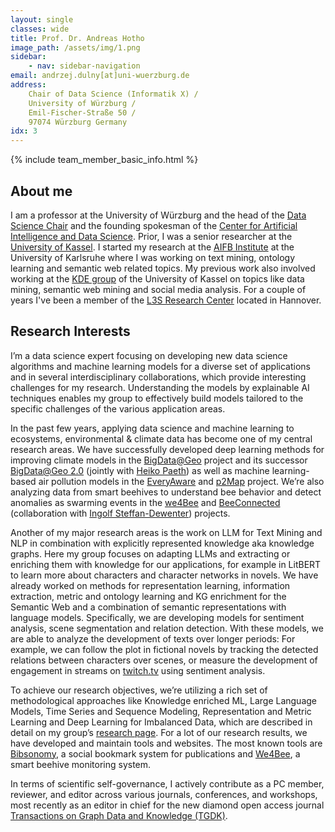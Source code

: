 ```yaml
---
layout: single
classes: wide
title: Prof. Dr. Andreas Hotho
image_path: /assets/img/1.png
sidebar:
    - nav: sidebar-navigation
email: andrzej.dulny[at]uni-wuerzburg.de
address:
    Chair of Data Science (Informatik X) / 
    University of Würzburg / 
    Emil-Fischer-Straße 50 / 
    97074 Würzburg Germany
idx: 3
---
```



{% include team_member_basic_info.html %}

## About me
I am a professor at the University of Würzburg and the head of the [Data Science Chair](https://www.informatik.uni-wuerzburg.de/datascience/) and the founding spokesman of the [Center for Artificial Intelligence and Data Science](https://www.caidas.uni-wuerzburg.de/). 
Prior, I was a senior researcher at the [University of Kassel](http://www.kde.cs.uni-kassel.de/hotho). 
I started my research at the [AIFB Institute](https://aifb.kit.edu/web/AIFB) at the University of Karlsruhe where I was working on text mining, ontology learning and semantic web related topics. 
My previous work also involved working at the [KDE group](https://www.kde.cs.uni-kassel.de/) of the University of Kassel on topics like data mining, semantic web mining and social media analysis. 
For a couple of years I've been a member of the [L3S Research Center](http://www.l3s.de/) located in Hannover.


## Research Interests
I’m a data science expert focusing on developing new data science algorithms and machine learning models for a diverse set of applications and in several interdisciplinary collaborations, which provide interesting challenges for my research. Understanding the models by explainable AI techniques enables my group to effectively build models tailored to the specific challenges of the various application areas.

In the past few years, applying data science and machine learning to ecosystems, environmental & climate data has become one of my central research areas. We have successfully developed deep learning methods for improving climate models in the [BigData@Geo](https://www.informatik.uni-wuerzburg.de/datascience/projects/machine-learning-for-ecosystems-and-climate-modeling/bigdatageo/) project and its successor [BigData@Geo 2.0](https://www.informatik.uni-wuerzburg.de/datascience/projects/machine-learning-for-ecosystems-and-climate-modeling/bigdatageo-20/) (jointly with [Heiko Paeth](https://www.geographie.uni-wuerzburg.de/klimatologie/gruppe-climate/gruppenmitglieder/paeth-univ-prof-dr-heiko/)) as well as machine learning-based air pollution models in the [EveryAware](https://www.informatik.uni-wuerzburg.de/datascience/projects/machine-learning-for-ecosystems-and-climate-modeling/everyaware-concluded/) and [p2Map](https://www.informatik.uni-wuerzburg.de/datascience/projects/machine-learning-for-ecosystems-and-climate-modeling/p2map-concluded/) project. We’re also analyzing data from smart beehives to understand bee behavior and detect anomalies as swarming events in the [we4Bee](https://www.informatik.uni-wuerzburg.de/datascience/projects/machine-learning-for-ecosystems-and-climate-modeling/we4bee/) and [BeeConnected](https://www.informatik.uni-wuerzburg.de/datascience/projects/machine-learning-for-ecosystems-and-climate-modeling/beeconnected/) (collaboration with [Ingolf Steffan-Dewenter](https://www.biozentrum.uni-wuerzburg.de/zoo3/team/steffan-dewenter/)) projects.

Another of my major research areas is the work on LLM for Text Mining and NLP in combination with explicitly represented knowledge aka knowledge graphs. Here my group focuses on adapting LLMs and extracting or enriching them with knowledge for our applications, for example in LitBERT to learn more about characters and character networks in novels. We have already worked on methods for representation learning, information extraction, metric and ontology learning and KG enrichment for the Semantic Web and a combination of semantic representations with language models. Specifically, we are developing models for sentiment analysis, scene segmentation and relation detection. With these models, we are able to analyze the development of texts over longer periods: For example, we can follow the plot in fictional novels by tracking the detected relations between characters over scenes, or measure the development of engagement in streams on [twitch.tv](https://www.twitch.tv/) using sentiment analysis.

To achieve our research objectives, we’re utilizing a rich set of methodological approaches like Knowledge enriched ML, Large Language Models, Time Series and Sequence Modeling, Representation and Metric Learning and Deep Learning for Imbalanced Data, which are described in detail on my group’s [research page](https://www.informatik.uni-wuerzburg.de/datascience/research/). For a lot of our research results, we have developed and maintain tools and websites. The most known tools are [Bibsonomy](https://www.bibsonomy.org/), a social bookmark system for publications and [We4Bee](https://we4bee.org/), a smart beehive monitoring system. 

In terms of scientific self-governance, I actively contribute as a PC member, reviewer, and editor across various journals, conferences, and workshops, most recently as an editor in chief for the new diamond open access journal [Transactions on Graph Data and Knowledge (TGDK)](https://tgdk.org/).